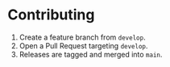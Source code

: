 # Contributing

1. Create a feature branch from `develop`.
2. Open a Pull Request targeting `develop`.
3. Releases are tagged and merged into `main`.
